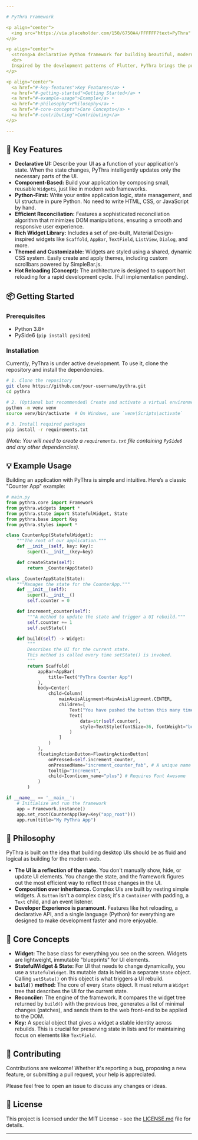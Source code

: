 ```yaml
---

# PyThra Framework

<p align="center">
  <img src="https://via.placeholder.com/150/6750A4/FFFFFF?text=PyThra" alt="PyThra Logo">
</p>

<p align="center">
  <strong>A declarative Python framework for building beautiful, modern desktop applications using web technologies.</strong>
  <br>
  Inspired by the development patterns of Flutter, PyThra brings the power of a stateful, component-based UI model to Python developers.
</p>

<p align="center">
  <a href="#-key-features">Key Features</a> •
  <a href="#-getting-started">Getting Started</a> •
  <a href="#-example-usage">Example</a> •
  <a href="#-philosophy">Philosophy</a> •
  <a href="#-core-concepts">Core Concepts</a> •
  <a href="#-contributing">Contributing</a>
</p>

---
```


## 🚀 Key Features

*   **Declarative UI:** Describe your UI as a function of your application's state. When the state changes, PyThra intelligently updates only the necessary parts of the UI.
*   **Component-Based:** Build your application by composing small, reusable `Widget`s, just like in modern web frameworks.
*   **Python-First:** Write your entire application logic, state management, and UI structure in pure Python. No need to write HTML, CSS, or JavaScript by hand.
*   **Efficient Reconciliation:** Features a sophisticated reconciliation algorithm that minimizes DOM manipulations, ensuring a smooth and responsive user experience.
*   **Rich Widget Library:** Includes a set of pre-built, Material Design-inspired widgets like `Scaffold`, `AppBar`, `TextField`, `ListView`, `Dialog`, and more.
*   **Themed and Customizable:** Widgets are styled using a shared, dynamic CSS system. Easily create and apply themes, including custom scrollbars powered by SimpleBar.js.
*   **Hot Reloading (Concept):** The architecture is designed to support hot reloading for a rapid development cycle. (Full implementation pending).

## 📦 Getting Started

### Prerequisites

*   Python 3.8+
*   PySide6 (`pip install pyside6`)

### Installation

Currently, PyThra is under active development. To use it, clone the repository and install the dependencies.

```bash
# 1. Clone the repository
git clone https://github.com/your-username/pythra.git
cd pythra

# 2. (Optional but recommended) Create and activate a virtual environment
python -m venv venv
source venv/bin/activate  # On Windows, use `venv\Scripts\activate`

# 3. Install required packages
pip install -r requirements.txt 
```
*(Note: You will need to create a `requirements.txt` file containing `PySide6` and any other dependencies).*

## 💡 Example Usage

Building an application with PyThra is simple and intuitive. Here’s a classic "Counter App" example:

```python
# main.py
from pythra.core import Framework
from pythra.widgets import *
from pythra.state import StatefulWidget, State
from pythra.base import Key
from pythra.styles import *

class CounterApp(StatefulWidget):
    """The root of our application."""
    def __init__(self, key: Key):
        super().__init__(key=key)

    def createState(self):
        return _CounterAppState()

class _CounterAppState(State):
    """Manages the state for the CounterApp."""
    def __init__(self):
        super().__init__()
        self.counter = 0

    def increment_counter(self):
        """A method to update the state and trigger a UI rebuild."""
        self.counter += 1
        self.setState()

    def build(self) -> Widget:
        """
        Describes the UI for the current state.
        This method is called every time setState() is invoked.
        """
        return Scaffold(
            appBar=AppBar(
                title=Text("PyThra Counter App")
            ),
            body=Center(
                child=Column(
                    mainAxisAlignment=MainAxisAlignment.CENTER,
                    children=[
                        Text("You have pushed the button this many times:"),
                        Text(
                            data=str(self.counter),
                            style=TextStyle(fontSize=36, fontWeight="bold", color=Colors.primary)
                        )
                    ]
                )
            ),
            floatingActionButton=FloatingActionButton(
                onPressed=self.increment_counter,
                onPressedName="increment_counter_fab", # A unique name for the callback
                tooltip="Increment",
                child=Icon(icon_name="plus") # Requires Font Awesome
            )
        )

if __name__ == '__main__':
    # Initialize and run the framework
    app = Framework.instance()
    app.set_root(CounterApp(key=Key("app_root")))
    app.run(title="My PyThra App")
```

## 📜 Philosophy

PyThra is built on the idea that building desktop UIs should be as fluid and logical as building for the modern web.

*   **The UI is a reflection of the state.** You don't manually show, hide, or update UI elements. You change the state, and the framework figures out the most efficient way to reflect those changes in the UI.
*   **Composition over inheritance.** Complex UIs are built by nesting simple widgets. A `Button` isn't a complex class; it's a `Container` with padding, a `Text` child, and an event listener.
*   **Developer Experience is paramount.** Features like hot reloading, a declarative API, and a single language (Python) for everything are designed to make development faster and more enjoyable.

## 🔬 Core Concepts

*   **Widget:** The base class for everything you see on the screen. Widgets are lightweight, immutable "blueprints" for UI elements.
*   **StatefulWidget & State:** For UI that needs to change dynamically, you use a `StatefulWidget`. Its mutable data is held in a separate `State` object. Calling `setState()` on this object is what triggers a UI rebuild.
*   **`build()` method:** The core of every `State` object. It must return a `Widget` tree that describes the UI for the current state.
*   **Reconciler:** The engine of the framework. It compares the widget tree returned by `build()` with the previous tree, generates a list of minimal changes (patches), and sends them to the web front-end to be applied to the DOM.
*   **Key:** A special object that gives a widget a stable identity across rebuilds. This is crucial for preserving state in lists and for maintaining focus on elements like `TextField`.

## 🤝 Contributing

Contributions are welcome! Whether it's reporting a bug, proposing a new feature, or submitting a pull request, your help is appreciated.

Please feel free to open an issue to discuss any changes or ideas.

## 📄 License

This project is licensed under the MIT License - see the [LICENSE.md](LICENSE.md) file for details.

---
